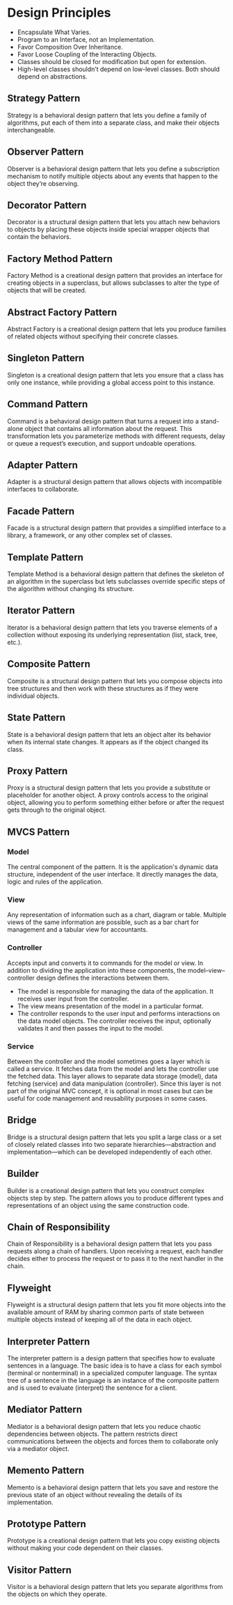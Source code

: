 # Design Principles

- Encapsulate What Varies.
- Program to an Interface, not an Implementation.
- Favor Composition Over Inheritance.
- Favor Loose Coupling of the Interacting Objects.
- Classes should be closed for modification but open for extension.
- High-level classes shouldn’t depend on low-level classes. Both should depend on abstractions.

## Strategy Pattern

Strategy is a behavioral design pattern that lets you define a family of algorithms, put each of them into a separate class, and make their objects interchangeable.

## Observer Pattern

Observer is a behavioral design pattern that lets you define a subscription mechanism to notify multiple objects about any events that happen to the object they’re observing.

## Decorator Pattern

Decorator is a structural design pattern that lets you attach new behaviors to objects by placing these objects inside special wrapper objects that contain the behaviors.

## Factory Method Pattern

Factory Method is a creational design pattern that provides an interface for creating objects in a superclass, but allows subclasses to alter the type of objects that will be created.

## Abstract Factory Pattern

Abstract Factory is a creational design pattern that lets you produce families of related objects without specifying their concrete classes.

## Singleton Pattern

Singleton is a creational design pattern that lets you ensure that a class has only one instance, while providing a global access point to this instance.

## Command Pattern

Command is a behavioral design pattern that turns a request into a stand-alone object that contains all information about the request. This transformation lets you parameterize methods with different requests, delay or queue a request’s execution, and support undoable operations.

## Adapter Pattern

Adapter is a structural design pattern that allows objects with incompatible interfaces to collaborate.

## Facade Pattern

Facade is a structural design pattern that provides a simplified interface to a library, a framework, or any other complex set of classes.

## Template Pattern

Template Method is a behavioral design pattern that defines the skeleton of an algorithm in the superclass but lets subclasses override specific steps of the algorithm without changing its structure.

## Iterator Pattern

Iterator is a behavioral design pattern that lets you traverse elements of a collection without exposing its underlying representation (list, stack, tree, etc.).

## Composite Pattern

Composite is a structural design pattern that lets you compose objects into tree structures and then work with these structures as if they were individual objects.

## State Pattern

State is a behavioral design pattern that lets an object alter its behavior when its internal state changes. It appears as if the object changed its class.

## Proxy Pattern

Proxy is a structural design pattern that lets you provide a substitute or placeholder for another object. A proxy controls access to the original object, allowing you to perform something either before or after the request gets through to the original object.

## MVCS Pattern

### Model

The central component of the pattern. It is the application's dynamic data structure, independent of the user interface. It directly manages the data, logic and rules of the application.

### View

Any representation of information such as a chart, diagram or table. Multiple views of the same information are possible, such as a bar chart for management and a tabular view for accountants.

### Controller

Accepts input and converts it to commands for the model or view.
In addition to dividing the application into these components, the model–view–controller design defines the interactions between them.

- The model is responsible for managing the data of the application. It receives user input from the controller.
- The view means presentation of the model in a particular format.
- The controller responds to the user input and performs interactions on the data model objects. The controller receives the input, optionally validates it and then passes the input to the model.

### Service

Between the controller and the model sometimes goes a layer which is called a service. It fetches data from the model and lets the controller use the fetched data. This layer allows to separate data storage (model), data fetching (service) and data manipulation (controller). Since this layer is not part of the original MVC concept, it is optional in most cases but can be useful for code management and reusability purposes in some cases.

## Bridge

Bridge is a structural design pattern that lets you split a large class or a set of closely related classes into two separate hierarchies—abstraction and implementation—which can be developed independently of each other.

## Builder

Builder is a creational design pattern that lets you construct complex objects step by step. The pattern allows you to produce different types and representations of an object using the same construction code.

## Chain of Responsibility

Chain of Responsibility is a behavioral design pattern that lets you pass requests along a chain of handlers. Upon receiving a request, each handler decides either to process the request or to pass it to the next handler in the chain.

## Flyweight

Flyweight is a structural design pattern that lets you fit more objects into the available amount of RAM by sharing common parts of state between multiple objects instead of keeping all of the data in each object.

## Interpreter Pattern

The interpreter pattern is a design pattern that specifies how to evaluate sentences in a language. The basic idea is to have a class for each symbol (terminal or nonterminal) in a specialized computer language. The syntax tree of a sentence in the language is an instance of the composite pattern and is used to evaluate (interpret) the sentence for a client.

## Mediator Pattern

Mediator is a behavioral design pattern that lets you reduce chaotic dependencies between objects. The pattern restricts direct communications between the objects and forces them to collaborate only via a mediator object.

## Memento Pattern

Memento is a behavioral design pattern that lets you save and restore the previous state of an object without revealing the details of its implementation.

## Prototype Pattern

Prototype is a creational design pattern that lets you copy existing objects without making your code dependent on their classes.

## Visitor Pattern

Visitor is a behavioral design pattern that lets you separate algorithms from the objects on which they operate.
